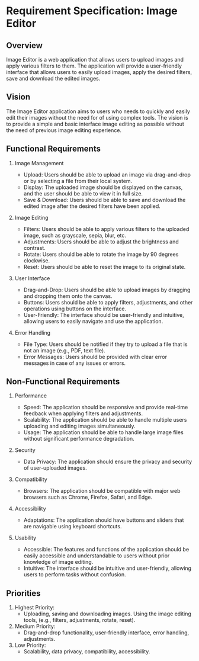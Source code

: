 # Requirement Specification: Image Editor

## Overview
Image Editor is a web application that allows users to upload images and apply various filters to them. The application will provide a user-friendly interface that allows users to easily upload images, apply the desired filters, save and download the edited images.

## Vision
The Image Editor application aims to users who needs to quickly and easily edit their images without the need for of using complex tools. The vision is to provide a simple and basic interface image editing as possible without the need of previous image editing experience.

## Functional Requirements
1. Image Management
    - Upload: Users should be able to upload an image via drag-and-drop or by selecting a file from their local system.
    - Display: The uploaded image should be displayed on the canvas, and the user should be able to view it in full size.
    - Save & Download: Users should be able to save and download the edited image after the desired filters have been applied.

2. Image Editing
    - Filters: Users should be able to apply various filters to the uploaded image, such as grayscale, sepia, blur, etc.
    - Adjustments: Users should be able to adjust the brightness and contrast.
    - Rotate: Users should be able to rotate the image by 90 degrees clockwise.
    - Reset: Users should be able to reset the image to its original state.

3. User Interface
    - Drag-and-Drop: Users should be able to upload images by dragging and dropping them onto the canvas.
    - Buttons: Users should be able to apply filters, adjustments, and other operations using buttons on the interface.
    - User-Friendly: The interface should be user-friendly and intuitive, allowing users to easily navigate and use the application.

4. Error Handling
    - File Type: Users should be notified if they try to upload a file that is not an image (e.g., PDF, text file).
    - Error Messages: Users should be provided with clear error messages in case of any issues or errors.

## Non-Functional Requirements
1. Performance
    - Speed: The application should be responsive and provide real-time feedback when applying filters and adjustments.
    - Scalability: The application should be able to handle multiple users uploading and editing images simultaneously.
    - Usage: The application should be able to handle large image files without significant performance degradation.

2. Security
    - Data Privacy: The application should ensure the privacy and security of user-uploaded images.
    
3. Compatibility
    - Browsers: The application should be compatible with major web browsers such as Chrome, Firefox, Safari, and Edge.

4. Accessibility
    - Adaptations: The application should have buttons and sliders that are navigable using keyboard shortcuts.

5. Usability
    - Accessible: The features and functions of the application should be easily accessible and understandable to users without prior knowledge of image editing.
    - Intuitive: The interface should be intuitive and user-friendly, allowing users to perform tasks without confusion.

## Priorities
1. Highest Priority:
    - Uploading, saving and downloading images. Using the image editing tools, (e.g., filters, adjustments, rotate, reset).
2. Medium Priority:
    - Drag-and-drop functionality, user-friendly interface, error handling, adjustments.
3. Low Priority:
    - Scalability, data privacy, compatibility, accessibility.




